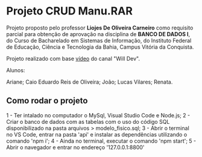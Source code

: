 # Projeto CRUD Manu.RAR

Projeto proposto pelo professor **Liojes De Oliveira Carneiro** como requisito parcial para obtenção de aprovação na disciplina de **BANCO DE DADOS I**, do Curso de Bacharelado em Sistemas de Informação, do Instituto Federal de Educação, Ciência e Tecnologia da Bahia, Campus Vitória da Conquista.

Projeto realizado com base [vídeo](https://www.youtube.com/watch?v=voXTVTW73E8) do canal "Will Dev".

Alunos:

Ariane;
Caio Eduardo Reis de Oliveira;
João;
Lucas Vilares;
Renata.

## Como rodar o projeto

1 - Ter intalado no computador o MySql, Visual Studio Code e Node.js;
2 - Criar o banco de dados com as tabelas com o uso do código SQL disponibilizado na pasta arquivos > modelo_fisico.sql;
3 - Abrir o terminal no VS Code, entrar na pasta 'api' e instalar as dependências utilizando o comando 'npm i';
4 - Ainda no terminal, executar o comando 'npm start';
5 - Abrir o navegador e entrar no endereço '127.0.0.1:8800'
